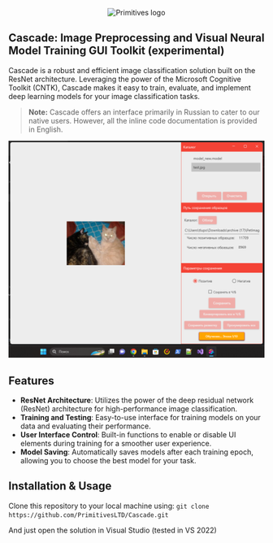 <p align="center">
  <img src="https://primitives.ru/logo.png" alt="Primitives logo">
</p>

## Cascade: Image Preprocessing and Visual Neural Model Training GUI Toolkit (experimental)

Cascade is a robust and efficient image classification solution built on the ResNet architecture. Leveraging the power of the Microsoft Cognitive Toolkit (CNTK), Cascade makes it easy to train, evaluate, and implement deep learning models for your image classification tasks.
> **Note:** Cascade offers an interface primarily in Russian to cater to our native users. However, all the inline code documentation is provided in English.

<p align="center">
  <img src="https://github.com/PrimitivesLTD/Cascade/blob/main/Screenshot.png?raw=true" alt="Primitives logo">
</p>

## Features

- **ResNet Architecture**: Utilizes the power of the deep residual network (ResNet) architecture for high-performance image classification.
- **Training and Testing**: Easy-to-use interface for training models on your data and evaluating their performance.
- **User Interface Control**: Built-in functions to enable or disable UI elements during training for a smoother user experience.
- **Model Saving**: Automatically saves models after each training epoch, allowing you to choose the best model for your task.

## Installation & Usage

Clone this repository to your local machine using:
`git clone https://github.com/PrimitivesLTD/Cascade.git`

And just open the solution in Visual Studio (tested in VS 2022)

